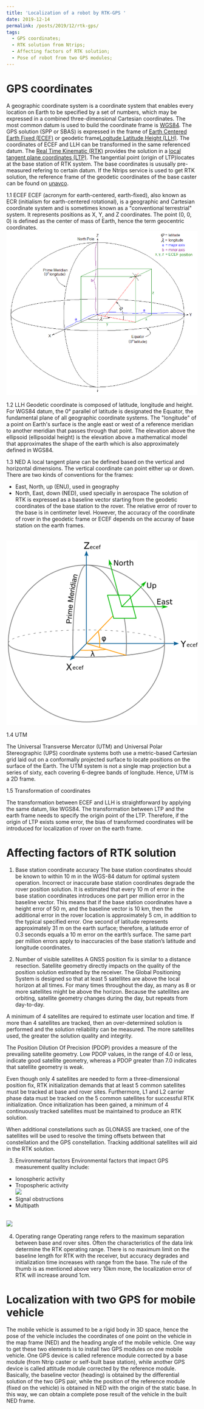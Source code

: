 ```yaml
---
title: 'Localization of a robot by RTK-GPS '
date: 2019-12-14
permalink: /posts/2019/12/rtk-gps/
tags:
  - GPS coordinates;
  - RTK solution from Ntrips;
  - Affecting factors of RTK solution;
  - Pose of robot from two GPS modules;
---
```




GPS coordinates
======

A geographic coordinate system is a coordinate system that enables every location on Earth to be specified by a set of numbers, which may be expressed in a combined three-dimensional Cartesian coordinates. The most common datum is used to build the coordinate frame is [WGS84](https://en.wikipedia.org/wiki/World_Geodetic_System). The GPS solution (SPP or SBAS) is  expressed in the frame of [Earth Centered Earth Fixed (ECEF)](https://en.wikipedia.org/wiki/ECEF) or geodetic frame[Logitude Latitude Height (LLH)](https://en.wikipedia.org/wiki/Geographic_coordinate_system). The coordinates of ECEF and LLH can be transformed in the same referenced datum. 
The [Real Time Kinematic (RTK)](https://en.wikipedia.org/wiki/Real-time_kinematic) provides the solution in a [local tangent plane coordinates (LTP)](https://en.wikipedia.org/wiki/Local_tangent_plane_coordinates). The tangential point (origin of LTP)locates at the base station of RTK system. The base coordinates is ususally pre-measured refering to certain datum. If the Ntrips service is used to get RTK solution, the reference frame of the geodetic coordinates of the base caster can be found on [unavco](https://www.unavco.org/).

1.1 ECEF
ECEF (acronym for earth-centered, earth-fixed), also known as ECR (initialism for earth-centered rotational), is a geographic and Cartesian coordinate system and is sometimes known as a "conventional terrestrial" system. It represents positions as X, Y, and Z coordinates. The point (0, 0, 0) is defined as the center of mass of Earth, hence the term geocentric coordinates.
<br/><img src='/images/Ecef.png'>

1.2 LLH
Geodetic coordinate is composed of latitude, longitude and height. For WGS84 datum, the 0° parallel of latitude is designated the Equator, the fundamental plane of all geographic coordinate systems. The "longitude" of a point on Earth's surface is the angle east or west of a reference meridian to another meridian that passes through that point. The elevation above the ellipsoid (ellipsoidal height) is the elevation above a mathematical model that approximates the shape of the earth which is also approximately defined in WGS84.

1.3 NED 
A local tangent plane can be defined based on the vertical and horizontal dimensions. The vertical coordinate can point either up or down. There are two kinds of conventions for the frames:

- East, North, up (ENU), used in geography
- North, East, down (NED), used specially in aerospace
The solution of RTK is expressed as a baseline vector starting from the geodetic coordinates of the base station to the rover. The relative error of rover to the base is in centimeter level. However, the accuracy of the coordinate of rover in the geodetic frame or ECEF depends on the accuray of base station on the earth frames.

<br/><img src='/images/ENU.png'>

1.4 UTM

The Universal Transverse Mercator (UTM) and Universal Polar Stereographic (UPS) coordinate systems both use a metric-based Cartesian grid laid out on a conformally projected surface to locate positions on the surface of the Earth. The UTM system is not a single map projection but a series of sixty, each covering 6-degree bands of longitude. Hence, UTM is a 2D frame.

1.5 Transformation of coordinates

The transformation between ECEF and LLH is straightforward by applying the same datum, like WGS84. The transformation between LTP and the earth frame needs to specify the origin point of the LTP. Therefore, if the origin of LTP exists some error, the bias of transformed coordinates will be introduced for localization of rover on the earth frame. 

Affecting factors of RTK solution
======

1. Base station coordinate accuracy
The base station coordinates should be known to within 10 m in the WGS-84 datum for optimal system operation. Incorrect or inaccurate base station coordinates degrade the rover position solution. It is estimated that every 10 m of error in the base station coordinates introduces one part per million error in the baseline vector. This means that if the base station coordinates have a height error of 50 m, and the baseline vector is 10 km, then the additional error in the rover location is approximately 5 cm, in addition to the typical specified error. One second of latitude represents approximately 31 m on the earth surface; therefore, a latitude error of 0.3 seconds equals a 10 m error on the earth’s surface. The same part per million errors apply to inaccuracies of the base station’s latitude and longitude coordinates.

2. Number of visible satellites
A GNSS position fix is similar to a distance resection. Satellite geometry directly impacts on the quality of the position solution estimated by the receiver. The Global Positioning System is designed so that at least 5 satellites are above the local horizon at all times. For many times throughout the day, as many as 8 or more satellites might be above the horizon. Because the satellites are orbiting, satellite geometry changes during the day, but repeats from day-to-day.

A minimum of 4 satellites are required to estimate user location and time. If more than 4 satellites are tracked, then an over-determined solution is performed and the solution reliability can be measured. The more satellites used, the greater the solution quality and integrity.

The Position Dilution Of Precision (PDOP) provides a measure of the prevailing satellite geometry. Low PDOP values, in the range of 4.0 or less, indicate good satellite geometry, whereas a PDOP greater than 7.0 indicates that satellite geometry is weak.

Even though only 4 satellites are needed to form a three-dimensional position fix, RTK initialization demands that at least 5 common satellites must be tracked at base and rover sites. Furthermore, L1 and L2 carrier phase data must be tracked on the 5 common satellites for successful RTK initialization. Once initialization has been gained, a minimum of 4 continuously tracked satellites must be maintained to produce an RTK solution.

When additional constellations such as GLONASS are tracked, one of the satellites will be used to resolve the timing offsets between that constellation and the GPS constellation. Tracking additional satellites will aid in the RTK solution.

3. Environmental factors
Environmental factors that impact GPS measurement quality include:

- Ionospheric activity
- Tropospheric activity
<br/><img src='/images/atmosphere.png'>
- Signal obstructions
- Multipath

<br/><img src='/images/multiPath.png'>

4. Operating range
Operating range refers to the maximum separation between base and rover sites. Often the characteristics of the data link determine the RTK operating range. There is no maximum limit on the baseline length for RTK with the receiver, but accuracy degrades and initialization time increases with range from the base. The rule of the thumb is as mentioned above very 10km more, the localization error of RTK will increase around 1cm.

Localization with two GPS for mobile vehicle
======

The mobile vehicle is assumed to be a rigid body in 3D space, hence the pose of the vehicle includes the coordinates of one point on the vehicle in the map frame (NED) and the heading angle of the mobile vehicle. One way to get these two elements is to install two GPS modules on one mobile vehicle.
One GPS device is called reference module corrected by a base module (from Ntrip caster or self-built base station), while another GPS device is called attitude module corrected by the reference module. Basically, the baseline vector (heading) is obtained by the differential solution of the two GPS pair, while the position of the reference module (fixed on the vehicle) is obtained in NED with the origin of the static base. In this way, we can obtain a complete pose result of the vehicle in the built NED frame.
